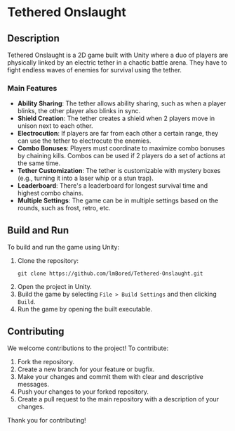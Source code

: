 # Tethered Onslaught

## Description

Tethered Onslaught is a 2D game built with Unity where a duo of players are physically linked by an electric tether in a chaotic battle arena. They have to fight endless waves of enemies for survival using the tether.

### Main Features

- **Ability Sharing**: The tether allows ability sharing, such as when a player blinks, the other player also blinks in sync.
- **Shield Creation**: The tether creates a shield when 2 players move in unison next to each other.
- **Electrocution**: If players are far from each other a certain range, they can use the tether to electrocute the enemies.
- **Combo Bonuses**: Players must coordinate to maximize combo bonuses by chaining kills. Combos can be used if 2 players do a set of actions at the same time.
- **Tether Customization**: The tether is customizable with mystery boxes (e.g., turning it into a laser whip or a stun trap).
- **Leaderboard**: There's a leaderboard for longest survival time and highest combo chains.
- **Multiple Settings**: The game can be in multiple settings based on the rounds, such as frost, retro, etc.

## Build and Run

To build and run the game using Unity:

1. Clone the repository:
   ```
   git clone https://github.com/lmBored/Tethered-Onslaught.git
   ```
2. Open the project in Unity.
3. Build the game by selecting `File > Build Settings` and then clicking `Build`.
4. Run the game by opening the built executable.

## Contributing

We welcome contributions to the project! To contribute:

1. Fork the repository.
2. Create a new branch for your feature or bugfix.
3. Make your changes and commit them with clear and descriptive messages.
4. Push your changes to your forked repository.
5. Create a pull request to the main repository with a description of your changes.

Thank you for contributing!
